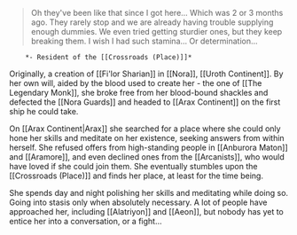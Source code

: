 >Oh they've been like that since I got here... Which was 2 or 3 months ago. They rarely stop and we are already having trouble supplying enough dummies. We even tried getting sturdier ones, but they keep breaking them. I wish I had such stamina... Or determination...
>
		*- Resident of the [[Crossroads (Place)]]*

Originally, a creation of [[Fi'lor Sharian]] in [[Nora]], [[Uroth Continent]]. By her own will, aided by the blood used to create her - the one of [[The Legendary Monk]], she broke free from her blood-bound shackles and defected the [[Nora Guards]] and headed to [[Arax Continent]] on the first ship he could take.

On [[Arax Continent|Arax]] she searched for a place where she could only hone her skills and meditate on her existence, seeking answers from within herself. She refused offers from high-standing people in [[Anburora Maton]] and [[Aramore]], and even declined ones from the [[Arcanists]], who would have loved if she could join them. She eventually stumbles upon the [[Crossroads (Place)]] and finds her place, at least for the time being.

She spends day and night polishing her skills and meditating while doing so. Going into stasis only when absolutely necessary. A lot of people have approached her, including [[Alatriyon]] and [[Aeon]], but nobody has yet to entice her into a conversation, or a fight...